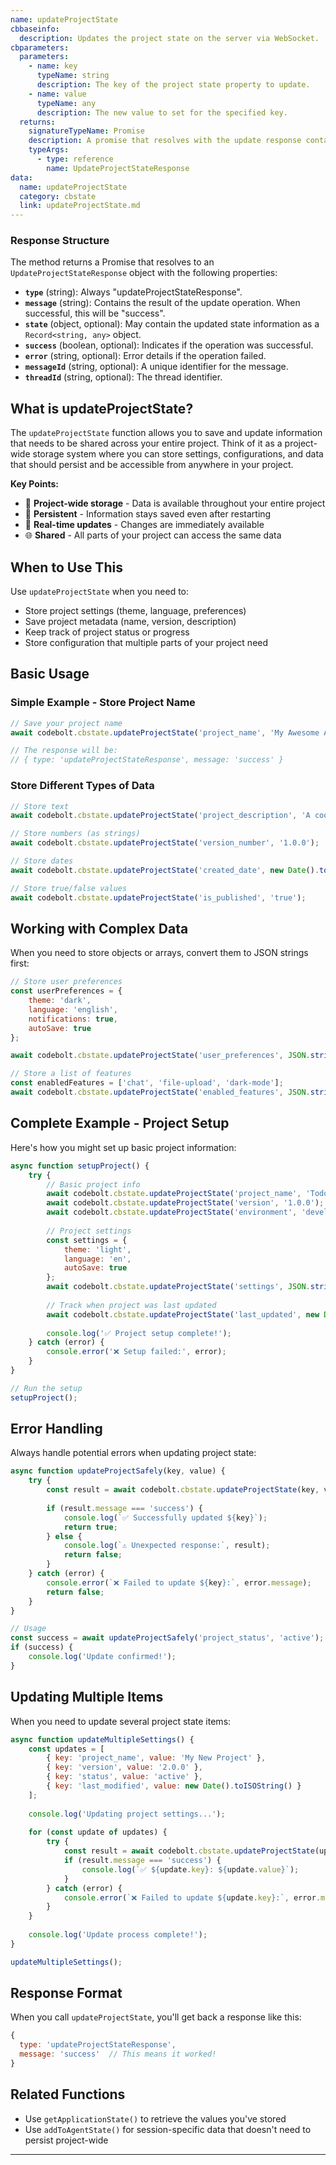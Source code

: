 ```yaml
---
name: updateProjectState
cbbaseinfo:
  description: Updates the project state on the server via WebSocket.
cbparameters:
  parameters:
    - name: key
      typeName: string
      description: The key of the project state property to update.
    - name: value
      typeName: any
      description: The new value to set for the specified key.
  returns:
    signatureTypeName: Promise
    description: A promise that resolves with the update response containing success confirmation.
    typeArgs:
      - type: reference
        name: UpdateProjectStateResponse
data:
  name: updateProjectState
  category: cbstate
  link: updateProjectState.md
---
```


<CBBaseInfo/> 
<CBParameters/>

### Response Structure

The method returns a Promise that resolves to an `UpdateProjectStateResponse` object with the following properties:

- **`type`** (string): Always "updateProjectStateResponse".
- **`message`** (string): Contains the result of the update operation. When successful, this will be "success".
- **`state`** (object, optional): May contain the updated state information as a `Record<string, any>` object.
- **`success`** (boolean, optional): Indicates if the operation was successful.
- **`error`** (string, optional): Error details if the operation failed.
- **`messageId`** (string, optional): A unique identifier for the message.
- **`threadId`** (string, optional): The thread identifier.

## What is updateProjectState?

The `updateProjectState` function allows you to save and update information that needs to be shared across your entire project. Think of it as a project-wide storage system where you can store settings, configurations, and data that should persist and be accessible from anywhere in your project.

**Key Points:**
- 📁 **Project-wide storage** - Data is available throughout your entire project
- 💾 **Persistent** - Information stays saved even after restarting
- 🔄 **Real-time updates** - Changes are immediately available
- 🌐 **Shared** - All parts of your project can access the same data

## When to Use This

Use `updateProjectState` when you need to:
- Store project settings (theme, language, preferences)
- Save project metadata (name, version, description)
- Keep track of project status or progress
- Store configuration that multiple parts of your project need

## Basic Usage

### Simple Example - Store Project Name
```js
// Save your project name
await codebolt.cbstate.updateProjectState('project_name', 'My Awesome App');

// The response will be:
// { type: 'updateProjectStateResponse', message: 'success' }
```

### Store Different Types of Data
```js
// Store text
await codebolt.cbstate.updateProjectState('project_description', 'A cool web application');

// Store numbers (as strings)
await codebolt.cbstate.updateProjectState('version_number', '1.0.0');

// Store dates
await codebolt.cbstate.updateProjectState('created_date', new Date().toISOString());

// Store true/false values
await codebolt.cbstate.updateProjectState('is_published', 'true');
```

## Working with Complex Data

When you need to store objects or arrays, convert them to JSON strings first:

```js
// Store user preferences
const userPreferences = {
    theme: 'dark',
    language: 'english',
    notifications: true,
    autoSave: true
};

await codebolt.cbstate.updateProjectState('user_preferences', JSON.stringify(userPreferences));

// Store a list of features
const enabledFeatures = ['chat', 'file-upload', 'dark-mode'];
await codebolt.cbstate.updateProjectState('enabled_features', JSON.stringify(enabledFeatures));
```

## Complete Example - Project Setup

Here's how you might set up basic project information:

```js
async function setupProject() {
    try {
        // Basic project info
        await codebolt.cbstate.updateProjectState('project_name', 'Todo App');
        await codebolt.cbstate.updateProjectState('version', '1.0.0');
        await codebolt.cbstate.updateProjectState('environment', 'development');
        
        // Project settings
        const settings = {
            theme: 'light',
            language: 'en',
            autoSave: true
        };
        await codebolt.cbstate.updateProjectState('settings', JSON.stringify(settings));
        
        // Track when project was last updated
        await codebolt.cbstate.updateProjectState('last_updated', new Date().toISOString());
        
        console.log('✅ Project setup complete!');
    } catch (error) {
        console.error('❌ Setup failed:', error);
    }
}

// Run the setup
setupProject();
```

## Error Handling

Always handle potential errors when updating project state:

```js
async function updateProjectSafely(key, value) {
    try {
        const result = await codebolt.cbstate.updateProjectState(key, value);
        
        if (result.message === 'success') {
            console.log(`✅ Successfully updated ${key}`);
            return true;
        } else {
            console.log(`⚠️ Unexpected response:`, result);
            return false;
        }
    } catch (error) {
        console.error(`❌ Failed to update ${key}:`, error.message);
        return false;
    }
}

// Usage
const success = await updateProjectSafely('project_status', 'active');
if (success) {
    console.log('Update confirmed!');
}
```

## Updating Multiple Items

When you need to update several project state items:

```js
async function updateMultipleSettings() {
    const updates = [
        { key: 'project_name', value: 'My New Project' },
        { key: 'version', value: '2.0.0' },
        { key: 'status', value: 'active' },
        { key: 'last_modified', value: new Date().toISOString() }
    ];
    
    console.log('Updating project settings...');
    
    for (const update of updates) {
        try {
            const result = await codebolt.cbstate.updateProjectState(update.key, update.value);
            if (result.message === 'success') {
                console.log(`✅ ${update.key}: ${update.value}`);
            }
        } catch (error) {
            console.error(`❌ Failed to update ${update.key}:`, error.message);
        }
    }
    
    console.log('Update process complete!');
}

updateMultipleSettings();
```

## Response Format

When you call `updateProjectState`, you'll get back a response like this:

```js
{
  type: 'updateProjectStateResponse',
  message: 'success'  // This means it worked!
}
```

## Related Functions

- Use `getApplicationState()` to retrieve the values you've stored
- Use `addToAgentState()` for session-specific data that doesn't need to persist project-wide

---